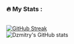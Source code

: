 ### :fire: My Stats :
<br>[![GitHub Streak](https://streak-stats.demolab.com/?user=lenchevskii)](https://git.io/streak-stats)
<br>![Dzmitry's GitHub stats](https://github-readme-stats.vercel.app/api?username=lenchevskii&theme=transparent&show_icons=true)

<!--
**lenchevskii/lenchevskii** is a ✨ _special_ ✨ repository because its `README.md` (this file) appears on your GitHub profile.

Here are some ideas to get you started:

- 🔭 I’m currently working on ...
- 🌱 I’m currently learning ...
- 👯 I’m looking to collaborate on ...
- 🤔 I’m looking for help with ...
- 💬 Ask me about ...
- 📫 How to reach me: ...
- 😄 Pronouns: ...
- ⚡ Fun fact: ...
-->
